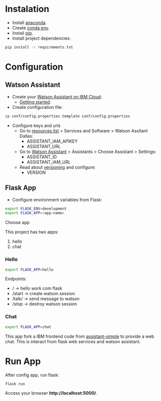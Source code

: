 # Instalation

* Install [anaconda](https://docs.anaconda.com/anaconda/install/index.html).
* Create [conda env](https://conda.io/projects/conda/en/latest/user-guide/tasks/manage-environments.html).
* Install [pip](https://docs.python.org/3/installing/index.html).
* Install project dependencies:

~~~ bash
pip install -r requirements.txt
~~~

# Configuration

## Watson Assistant

* Create your [Watson Assistant on IBM Cloud](https://cloud.ibm.com/catalog/services/watson-assistant):
	* [Getting started](https://cloud.ibm.com/docs/assistant?topic=assistant-getting-started).
* Create configuration file:

~~~ bash
cp conf/config.properties.template conf/config.properties
~~~

* Configure keys and urls
	* Go to [resources list](https://cloud.ibm.com/resources) > Services and Software > Watson Assitant Dallas:
		* ASSISTANT_IAM_APIKEY
		* ASSISTANT_URL
	* Go to [Watson Assistant](https://us-south.assistant.watson.cloud.ibm.com/instances) > Assistants > Choose Assistant > Settings:
		* ASSISTANT_ID
		* ASSISTANT_IAM_URL
	* Read about [versioning](https://github.com/watson-developer-cloud/api-guidelines/#versioning) and configure:
		* VERSION

## Flask App

* Configure environment variables from Flask:

~~~ bash
export FLASK_ENV=development
export FLASK_APP=<app-name>
~~~

Choose app

This project has two apps:
1. hello
1. chat

### Hello

~~~ bash
export FLASK_APP=hello
~~~

Endpoints:
* / -> hello work com flask
* /start -> create watson session
* /talk/<message> -> send message to watson
* /stop -> destroy watson session

### Chat

~~~ bash
export FLASK_APP=chat
~~~

This app fork a IBM frontend code from [assistant-simple](https://github.com/watson-developer-cloud/assistant-simple) to provide a web chat. This is interact from flask web services and watson assistant.

# Run App

After config app, run flask:

~~~ bash
flask run
~~~

Access your browser __http://localhost:5000/__.
